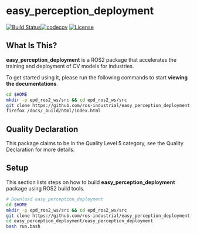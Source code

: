 
# **easy_perception_deployment**
[![Build Status](https://travis-ci.com/ros-industrial/easy_perception_deployment.svg?branch=master)](https://travis-ci.com/github/ros-industrial/easy_perception_deployment)[![codecov](https://codecov.io/gh/cardboardcode/easy_perception_deployment/branch/master/graph/badge.svg)](https://codecov.io/gh/cardboardcode/easy_perception_deployment)
[![License](https://img.shields.io/badge/License-Apache%202.0-blue.svg)](https://opensource.org/licenses/Apache-2.0)


## **What Is This?**

**easy_perception_deployment** is a ROS2 package that accelerates the training and deployment of CV models for industries.

To get started using it, please run the following commands to start **viewing the documentations**.
``` bash
cd $HOME
mkdir -p epd_ros2_ws/src && cd epd_ros2_ws/src
git clone https://github.com/ros-industrial/easy_perception_deployment.git
firefox /docs/_build/html/index.html
```

## **Quality Declaration**

This package claims to be in the Quality Level 5 category, see the Quality Declaration for more details.

## **Setup**

This section lists steps on how to build **easy_perception_deployment** package using ROS2 build tools.

``` bash
# Download easy_perception_deployment
cd $HOME
mkdir -p epd_ros2_ws/src && cd epd_ros2_ws/src
git clone https://github.com/ros-industrial/easy_perception_deployment.git
cd easy_perception_deployment/easy_perception_deployment
bash run.bash
```
